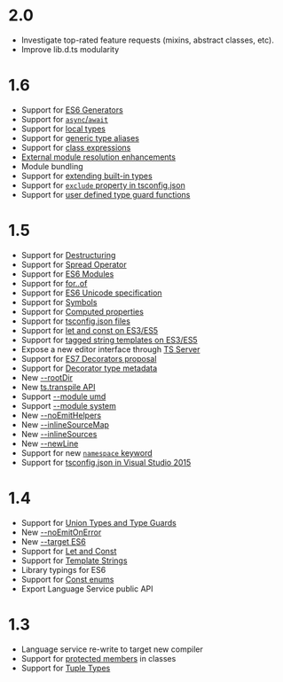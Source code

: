 # 2.0

* Investigate top-rated feature requests (mixins, abstract classes, etc). 
* Improve lib.d.ts modularity

# 1.6

* Support for [ES6 Generators](https://github.com/Microsoft/TypeScript/issues/2873)
* Support for [`async`/`await`](https://github.com/Microsoft/TypeScript/issues/1664)
* Support for [local types](https://github.com/Microsoft/TypeScript/pull/3266)
* Support for [generic type aliases](https://github.com/Microsoft/TypeScript/issues/1616)
* Support for [class expressions](https://github.com/Microsoft/TypeScript/issues/497)
* [External module resolution enhancements](https://github.com/Microsoft/TypeScript/issues/2338)
* Module bundling
* Support for [extending built-in types](https://github.com/Microsoft/TypeScript/issues/1168)
* Support for [`exclude` property in tsconfig.json](https://github.com/Microsoft/TypeScript/pull/3188)
* Support for [user defined type guard functions](https://github.com/Microsoft/TypeScript/issues/1007)


# 1.5

* Support for [Destructuring](https://github.com/Microsoft/TypeScript/pull/1346)
* Support for [Spread Operator](https://github.com/Microsoft/TypeScript/pull/1931)
* Support for [ES6 Modules](https://github.com/Microsoft/TypeScript/issues/2242)
* Support for [for..of](https://github.com/Microsoft/TypeScript/pull/2207)
* Support for [ES6 Unicode specification](https://github.com/Microsoft/TypeScript/pull/2169)
* Support for [Symbols](https://github.com/Microsoft/TypeScript/pull/1978)
* Support for [Computed properties](https://github.com/Microsoft/TypeScript/issues/1082)
* Support for [tsconfig.json files](https://github.com/Microsoft/TypeScript/pull/1692)
* Support for [let and const on ES3/ES5](https://github.com/Microsoft/TypeScript/pull/2161)
* Support for [tagged string templates on ES3/ES5](https://github.com/Microsoft/TypeScript/pull/1589)
* Expose a new editor interface through [TS Server](https://github.com/Microsoft/TypeScript/pull/2041)
* Support for [ES7 Decorators proposal](https://github.com/Microsoft/TypeScript/issues/2249)
* Support for [Decorator type metadata](https://github.com/Microsoft/TypeScript/pull/2589)
* New [--rootDir](https://github.com/Microsoft/TypeScript/pull/2772)
* New [ts.transpile API](https://github.com/Microsoft/TypeScript/issues/2499)
* Support [--module umd](https://github.com/Microsoft/TypeScript/issues/2036)
* Support [--module system](https://github.com/Microsoft/TypeScript/issues/2616)
* New [--noEmitHelpers](https://github.com/Microsoft/TypeScript/pull/2901)
* New [--inlineSourceMap](https://github.com/Microsoft/TypeScript/pull/2484)
* New [--inlineSources](https://github.com/Microsoft/TypeScript/pull/2484)
* New [--newLine](https://github.com/Microsoft/TypeScript/pull/2921)
* Support for new [`namespace` keyword](https://github.com/Microsoft/TypeScript/issues/2159)
* Support for [tsconfig.json in Visual Studio 2015](https://github.com/Microsoft/TypeScript/issues/3124)

# 1.4

* Support for [Union Types and Type Guards](https://github.com/Microsoft/TypeScript/pull/824)
* New [--noEmitOnError](https://github.com/Microsoft/TypeScript/pull/966)
* New [--target ES6](https://github.com/Microsoft/TypeScript/commit/873c1df74b7c7dcba59eaccc1bb4bd4b0da18a35)
* Support for [Let and Const](https://github.com/Microsoft/TypeScript/pull/904)
* Support for [Template Strings](https://github.com/Microsoft/TypeScript/pull/960)
* Library typings for ES6 
* Support for [Const enums](https://github.com/Microsoft/TypeScript/issues/1029)
* Export Language Service public API

# 1.3

* Language service re-write to target new compiler
* Support for [protected members](https://github.com/Microsoft/TypeScript/pull/688) in classes
* Support for [Tuple Types](https://github.com/Microsoft/TypeScript/pull/428)
